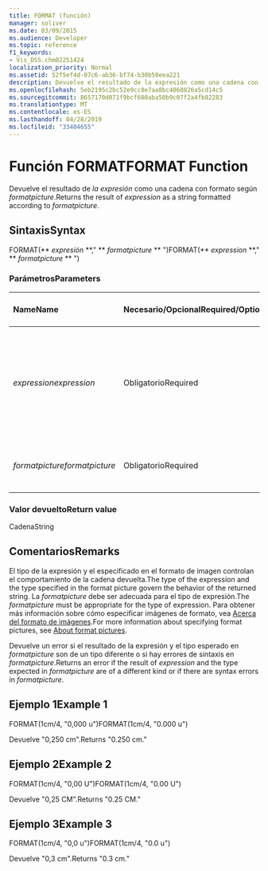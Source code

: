 ```yaml
---
title: FORMAT (función)
manager: soliver
ms.date: 03/09/2015
ms.audience: Developer
ms.topic: reference
f1_keywords:
- Vis_DSS.chm82251424
localization_priority: Normal
ms.assetid: 52f5ef4d-07c6-ab36-bf74-b30b50eea221
description: Devuelve el resultado de la expresión como una cadena con formato según formatpicture.
ms.openlocfilehash: 5eb2195c2bc52e9cc8e7aa8bc4068826a5cd14c5
ms.sourcegitcommit: 8657170d071f9bcf680aba50b9c07f2a4fb82283
ms.translationtype: MT
ms.contentlocale: es-ES
ms.lasthandoff: 04/28/2019
ms.locfileid: "33404655"
---
```

# <a name="format-function"></a><span data-ttu-id="3f17e-103">Función FORMAT</span><span class="sxs-lookup"><span data-stu-id="3f17e-103">FORMAT Function</span></span>

<span data-ttu-id="3f17e-104">Devuelve el resultado de  _la expresión_ como una cadena con formato según  _formatpicture_.</span><span class="sxs-lookup"><span data-stu-id="3f17e-104">Returns the result of  _expression_ as a string formatted according to  _formatpicture_.</span></span>
  
## <a name="syntax"></a><span data-ttu-id="3f17e-105">Sintaxis</span><span class="sxs-lookup"><span data-stu-id="3f17e-105">Syntax</span></span>

<span data-ttu-id="3f17e-106">FORMAT(\*\* *expresión* \*\*," \*\* *formatpicture* \*\* ")</span><span class="sxs-lookup"><span data-stu-id="3f17e-106">FORMAT(\*\* *expression* \*\*," \*\* *formatpicture* \*\* ")</span></span> 
  
### <a name="parameters"></a><span data-ttu-id="3f17e-107">Parámetros</span><span class="sxs-lookup"><span data-stu-id="3f17e-107">Parameters</span></span>

|<span data-ttu-id="3f17e-108">**Name**</span><span class="sxs-lookup"><span data-stu-id="3f17e-108">**Name**</span></span>|<span data-ttu-id="3f17e-109">**Necesario/Opcional**</span><span class="sxs-lookup"><span data-stu-id="3f17e-109">**Required/Optional**</span></span>|<span data-ttu-id="3f17e-110">**Tipo de datos**</span><span class="sxs-lookup"><span data-stu-id="3f17e-110">**Data Type**</span></span>|<span data-ttu-id="3f17e-111">**Descripción**</span><span class="sxs-lookup"><span data-stu-id="3f17e-111">**Description**</span></span>|
|:-----|:-----|:-----|:-----|
| <span data-ttu-id="3f17e-112">_expression_</span><span class="sxs-lookup"><span data-stu-id="3f17e-112">_expression_</span></span> <br/> |<span data-ttu-id="3f17e-113">Obligatorio</span><span class="sxs-lookup"><span data-stu-id="3f17e-113">Required</span></span>  <br/> |<span data-ttu-id="3f17e-114">**String**</span><span class="sxs-lookup"><span data-stu-id="3f17e-114">**String**</span></span> <br/> |<span data-ttu-id="3f17e-115">Combinación de constantes, operadores, funciones y referencias a celdas de ShapeSheet que da como resultado un valor.</span><span class="sxs-lookup"><span data-stu-id="3f17e-115">A combination of constants, operators, functions, and references to ShapeSheet cells that results in a value.</span></span>  <br/> |
| <span data-ttu-id="3f17e-116">_formatpicture_</span><span class="sxs-lookup"><span data-stu-id="3f17e-116">_formatpicture_</span></span> <br/> |<span data-ttu-id="3f17e-117">Obligatorio</span><span class="sxs-lookup"><span data-stu-id="3f17e-117">Required</span></span>  <br/> |<span data-ttu-id="3f17e-118">**String**</span><span class="sxs-lookup"><span data-stu-id="3f17e-118">**String**</span></span> <br/> |<span data-ttu-id="3f17e-119">La imagen de formato usada para dar formato a la cadena.</span><span class="sxs-lookup"><span data-stu-id="3f17e-119">The format picture used to fomat the string.</span></span>  <br/> |
   
### <a name="return-value"></a><span data-ttu-id="3f17e-120">Valor devuelto</span><span class="sxs-lookup"><span data-stu-id="3f17e-120">Return value</span></span>

<span data-ttu-id="3f17e-121">Cadena</span><span class="sxs-lookup"><span data-stu-id="3f17e-121">String</span></span>
  
## <a name="remarks"></a><span data-ttu-id="3f17e-122">Comentarios</span><span class="sxs-lookup"><span data-stu-id="3f17e-122">Remarks</span></span>

<span data-ttu-id="3f17e-123">El tipo de la expresión y el especificado en el formato de imagen controlan el comportamiento de la cadena devuelta.</span><span class="sxs-lookup"><span data-stu-id="3f17e-123">The type of the expression and the type specified in the format picture govern the behavior of the returned string.</span></span> <span data-ttu-id="3f17e-124">La  _formatpicture_ debe ser adecuada para el tipo de expresión.</span><span class="sxs-lookup"><span data-stu-id="3f17e-124">The  _formatpicture_ must be appropriate for the type of expression.</span></span> <span data-ttu-id="3f17e-125">Para obtener más información sobre cómo especificar imágenes de formato, vea [Acerca del formato de imágenes](about-format-pictures.md).</span><span class="sxs-lookup"><span data-stu-id="3f17e-125">For more information about specifying format pictures, see [About format pictures](about-format-pictures.md).</span></span>
  
<span data-ttu-id="3f17e-126">Devuelve un error si  el resultado de la expresión y el tipo esperado en _formatpicture_ son de un tipo diferente o si hay errores de sintaxis en _formatpicture_.</span><span class="sxs-lookup"><span data-stu-id="3f17e-126">Returns an error if the result of  _expression_ and the type expected in  _formatpicture_ are of a different kind or if there are syntax errors in  _formatpicture_.</span></span>
  
## <a name="example-1"></a><span data-ttu-id="3f17e-127">Ejemplo 1</span><span class="sxs-lookup"><span data-stu-id="3f17e-127">Example 1</span></span>

<span data-ttu-id="3f17e-128">FORMAT(1cm/4, "0,000 u")</span><span class="sxs-lookup"><span data-stu-id="3f17e-128">FORMAT(1cm/4, "0.000 u")</span></span>
  
<span data-ttu-id="3f17e-129">Devuelve "0,250 cm".</span><span class="sxs-lookup"><span data-stu-id="3f17e-129">Returns "0.250 cm."</span></span>
  
## <a name="example-2"></a><span data-ttu-id="3f17e-130">Ejemplo 2</span><span class="sxs-lookup"><span data-stu-id="3f17e-130">Example 2</span></span>

<span data-ttu-id="3f17e-131">FORMAT(1cm/4, "0,00 U")</span><span class="sxs-lookup"><span data-stu-id="3f17e-131">FORMAT(1cm/4, "0.00 U")</span></span>
  
<span data-ttu-id="3f17e-132">Devuelve "0,25 CM".</span><span class="sxs-lookup"><span data-stu-id="3f17e-132">Returns "0.25 CM."</span></span>
  
## <a name="example-3"></a><span data-ttu-id="3f17e-133">Ejemplo 3</span><span class="sxs-lookup"><span data-stu-id="3f17e-133">Example 3</span></span>

<span data-ttu-id="3f17e-134">FORMAT(1cm/4, "0,0 u")</span><span class="sxs-lookup"><span data-stu-id="3f17e-134">FORMAT(1cm/4, "0.0 u")</span></span>
  
<span data-ttu-id="3f17e-135">Devuelve "0,3 cm".</span><span class="sxs-lookup"><span data-stu-id="3f17e-135">Returns "0.3 cm."</span></span>
  

